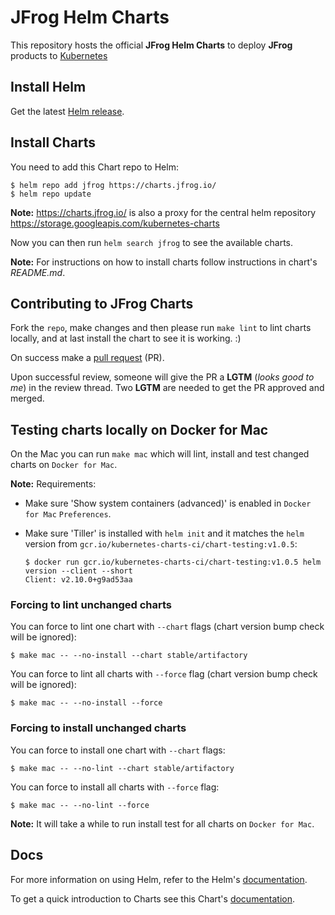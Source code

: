# JFrog Helm Charts

This repository hosts the official **JFrog Helm Charts** to deploy **JFrog** products to [Kubernetes](https://kubernetes.io/)

## Install Helm

Get the latest [Helm release](https://github.com/kubernetes/helm#install).

## Install Charts

You need to add this Chart repo to Helm:
```console
$ helm repo add jfrog https://charts.jfrog.io/
$ helm repo update
```

**Note:** https://charts.jfrog.io/ is also a proxy for the central helm repository https://storage.googleapis.com/kubernetes-charts

Now you can then run `helm search jfrog` to see the available charts.

**Note:** For instructions on how to install charts follow instructions in chart's _README.md_.

## Contributing to JFrog Charts

Fork the `repo`, make changes and then please run `make lint` to lint charts locally, and at last install the chart to see it is working. :)

On success make a [pull request](https://help.github.com/articles/using-pull-requests) (PR).

Upon successful review, someone will give the PR a __LGTM__ (_looks good to me_) in the review thread.
Two __LGTM__ are needed to get the PR approved and merged.

## Testing charts locally on Docker for Mac

On the Mac you can run `make mac` which will lint, install and test changed charts on `Docker for Mac`.

**Note:** Requirements:
- Make sure 'Show system containers (advanced)' is enabled in `Docker for Mac` `Preferences`.
- Make sure 'Tiller' is installed with `helm init` and it matches the `helm` version from `gcr.io/kubernetes-charts-ci/chart-testing:v1.0.5`:

  ```console
  $ docker run gcr.io/kubernetes-charts-ci/chart-testing:v1.0.5 helm version --client --short
  Client: v2.10.0+g9ad53aa
  ```

### Forcing to lint unchanged charts

You can force to lint one chart with `--chart` flags (chart version bump check will be ignored):

```console
$ make mac -- --no-install --chart stable/artifactory
```

You can force to lint all charts with `--force` flag (chart version bump check will be ignored):

```console
$ make mac -- --no-install --force
```

### Forcing to install unchanged charts

You can force to install one chart with `--chart` flags:

```console
$ make mac -- --no-lint --chart stable/artifactory
```

You can force to install all charts with `--force` flag:

```console
$ make mac -- --no-lint --force
```

**Note:** It will take a while to run install test for all charts on `Docker for Mac`.

## Docs

For more information on using Helm, refer to the Helm's [documentation](https://docs.helm.sh/using_helm/#quickstart-guide).

To get a quick introduction to Charts see this Chart's [documentation](https://docs.helm.sh/developing_charts/#charts).  
